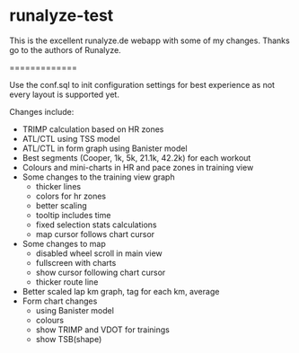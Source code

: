 runalyze-test
=============

This is the excellent runalyze.de webapp with some of my changes.
Thanks go to the authors of Runalyze.

=============

Use the conf.sql to init configuration settings for best experience as not every layout is supported yet.

Changes include:

- TRIMP calculation based on HR zones
- ATL/CTL using TSS model
- ATL/CTL in form graph using Banister model
- Best segments (Cooper, 1k, 5k, 21.1k, 42.2k) for each workout
- Colours and mini-charts in HR and pace zones in training view
- Some changes to the training view graph
  - thicker lines
  - colors for hr zones
  - better scaling
  - tooltip includes time
  - fixed selection stats calculations
  - map cursor follows chart cursor
- Some changes to map
  - disabled wheel scroll in main view
  - fullscreen with charts
  - show cursor following chart cursor
  - thicker route line
- Better scaled lap km graph, tag for each km, average
- Form chart changes
  - using Banister model
  - colours
  - show TRIMP and VDOT for trainings
  - show TSB(shape)
